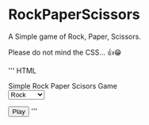 # RockPaperScissors

A Simple game of Rock, Paper, Scissors.

Please do not mind the CSS... 👍😁

''' HTML
<script src="RPS.js"></script>

<div class="Test">Simple Rock Paper Scisors Game</div>

<select id="Options">
   <option>Rock</option>
   <option>Scissors</option>
   <option>Paper</option>
</select> 

<button onclick="Winner()">Play</button>
'''
